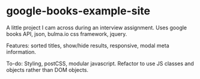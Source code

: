 # google-books-example-site
A little project I cam across during an interview assignment. Uses google books API, json, bulma.io css framework, jquery. 

Features: sorted titles, show/hide results, responsive, modal meta information.

To-do: Styling, postCSS, modular javascript. Refactor to use JS classes and objects rather than DOM objects.
